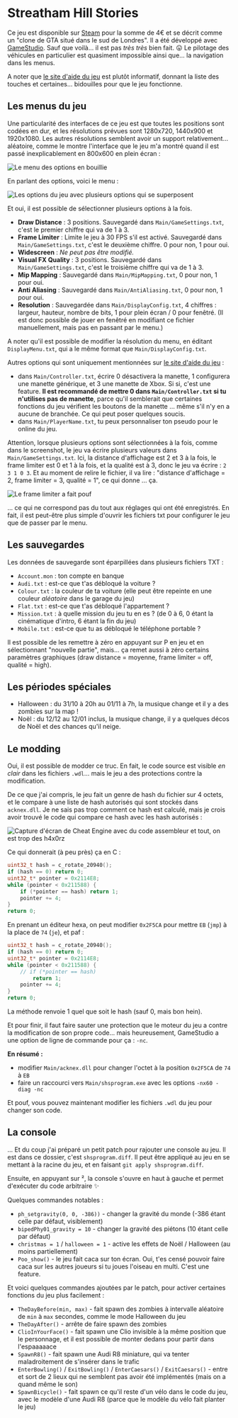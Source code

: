 # Streatham Hill Stories

Ce jeu est disponible sur [Steam](https://store.steampowered.com/app/1423980/Streatham_Hill_Stories/) pour la somme de 4€ et se décrit comme un "clone de GTA situé dans le sud de Londres". Il a été développé avec [GameStudio](http://manual.conitec.net/). Sauf que voilà... il est pas _très très_ bien fait. :stuck_out_tongue: Le pilotage des véhicules en particulier est quasiment impossible ainsi que... la navigation dans les menus.

A noter que [le site d'aide du jeu](http://streathamhillstories.com/help.htm) est plutôt informatif, donnant la liste des touches et certaines... bidouilles pour que le jeu fonctionne.

## Les menus du jeu

Une particularité des interfaces de ce jeu est que toutes les positions sont codées en dur, et les résolutions prévues sont 1280x720, 1440x900 et 1920x1080. Les autres résolutions semblent avoir un support relativement... aléatoire, comme le montre l'interface que le jeu m'a montré quand il est passé inexplicablement en 800x600 en plein écran :

![Le menu des options en bouillie](img/800_600.png)

En parlant des options, voici le menu :

![Les options du jeu avec plusieurs options qui se superposent](img/options_1.png)

Et oui, il est possible de sélectionner plusieurs options à la fois.

- **Draw Distance** : 3 positions. Sauvegardé dans `Main/GameSettings.txt`, c'est le premier chiffre qui va de 1 à 3.
- **Frame Limiter** : Limite le jeu à 30 FPS s'il est activé. Sauvegardé dans `Main/GameSettings.txt`, c'est le deuxième chiffre. 0 pour non, 1 pour oui.
- **Widescreen** : _Ne peut pas être modifié._
- **Visual FX Quality** : 3 positions. Sauvegardé dans `Main/GameSettings.txt`, c'est le troisième chiffre qui va de 1 à 3.
- **Mip Mapping** : Sauvegardé dans `Main/MipMapping.txt`, 0 pour non, 1 pour oui.
- **Anti Aliasing** : Sauvegardé dans `Main/AntiAliasing.txt`, 0 pour non, 1 pour oui.
- **Resolution** : Sauvegardée dans `Main/DisplayConfig.txt`, 4 chiffres : largeur, hauteur, nombre de bits, 1 pour plein écran / 0 pour fenêtré. (Il est donc possible de jouer en fenêtré en modifiant ce fichier manuellement, mais pas en passant par le menu.)

A noter qu'il est possible de modifier la résolution du menu, en éditant `DisplayMenu.txt`, qui a le même format que `Main/DisplayConfig.txt`.

Autres options qui sont uniquement mentionnées sur [le site d'aide du jeu](http://streathamhillstories.com/help.htm) :
- dans `Main/Controller.txt`, écrire 0 désactivera la manette, 1 configurera une manette générique, et 3 une manette de Xbox. Si si, c'est une feature. **Il est recommandé de mettre 0 dans `Main/Controller.txt` si tu n'utilises pas de manette**, parce qu'il semblerait que certaines fonctions du jeu vérifient les boutons de la manette ... même s'il n'y en a aucune de branchée. Ce qui peut poser quelques soucis.
- dans `Main/PlayerName.txt`, tu peux personnaliser ton pseudo pour le online du jeu.

Attention, lorsque plusieurs options sont sélectionnées à la fois, comme dans le screenshot, le jeu va écrire plusieurs valeurs dans `Main/GameSettings.txt`. Ici, la distance d'affichage est 2 et 3 à la fois, le frame limiter est 0 et 1 à la fois, et la qualité est à 3, donc le jeu va écrire : `2 3 1 0 3`. Et au moment de relire le fichier, il va lire : "distance d'affichage = 2, frame limiter = 3, qualité = 1", ce qui donne ... ça.

![Le frame limiter a fait pouf](img/options_2.png)

... ce qui ne correspond pas du tout aux réglages qui ont été enregistrés. En fait, il est peut-être plus simple d'ouvrir les fichiers txt pour configurer le jeu que de passer par le menu.

## Les sauvegardes

Les données de sauvegarde sont éparpillées dans plusieurs fichiers TXT :

- `Account.mon` : ton compte en banque
- `Audi.txt` : est-ce que t'as débloqué la voiture ?
- `Colour.txt` : la couleur de ta voiture (elle peut être repeinte en une couleur _aléatoire_ dans le garage du jeu)
- `Flat.txt` : est-ce que t'as débloqué l'appartement ?
- `Mission.txt` : à quelle mission du jeu tu en es ? (de 0 à 6, 0 étant la cinématique d'intro, 6 étant la fin du jeu)
- `Mobile.txt` : est-ce que tu as débloqué le téléphone portable ?

Il est possible de les remettre à zéro en appuyant sur P en jeu et en sélectionnant "nouvelle partie", mais... ça remet aussi à zéro certains paramètres graphiques (draw distance = moyenne, frame limiter = off, qualité = high).

## Les périodes spéciales

- Halloween : du 31/10 à 20h au 01/11 à 7h, la musique change et il y a des zombies sur la map !
- Noël : du 12/12 au 12/01 inclus, la musique change, il y a quelques décos de Noël et des chances qu'il neige.

## Le modding

Oui, il est possible de modder ce truc. En fait, le code source est visible _en clair_ dans les fichiers `.wdl`... mais le jeu a des protections contre la modification.

De ce que j'ai compris, le jeu fait un genre de hash du fichier sur 4 octets, et le compare à une liste de hash autorisés qui sont stockés dans `acknex.dll`. Je ne sais pas trop comment ce hash est calculé, mais je crois avoir trouvé le code qui compare ce hash avec les hash autorisés :

![Capture d'écran de Cheat Engine avec du code assembleur et tout, on est trop des h4x0rz](img/acknex_cheat_engine.png)

Ce qui donnerait (à peu près) ça en C :

```c
uint32_t hash = c_rotate_20940();
if (hash == 0) return 0;
uint32_t* pointer = 0x2114E8;
while (pointer < 0x211588) {
    if (*pointer == hash) return 1;
    pointer += 4;
}
return 0;
```

En prenant un éditeur hexa, on peut modifier `0x2F5CA` pour mettre `EB` (`jmp`) à la place de `74` (`je`), et paf :
```c
uint32_t hash = c_rotate_20940();
if (hash == 0) return 0;
uint32_t* pointer = 0x2114E8;
while (pointer < 0x211588) {
    // if (*pointer == hash)
        return 1;
    pointer += 4;
}
return 0;
```

La méthode renvoie 1 quel que soit le hash (sauf 0, mais bon hein).

Et pour finir, il faut faire sauter une protection que le moteur du jeu a contre la modification de son propre code... mais heureusement, GameStudio a une option de ligne de commande pour ça : `-nc`.

**En résumé :**
- modifier `Main/acknex.dll` pour changer l'octet à la position `0x2F5CA` de `74` à `EB`
- faire un raccourci vers `Main/shsprogram.exe` avec les options `-nx60 -diag -nc`

Et pouf, vous pouvez maintenant modifier les fichiers `.wdl` du jeu pour changer son code.

## La console

... Et du coup j'ai préparé un petit patch pour rajouter une console au jeu. Il est dans ce dossier, c'est `shsprogram.diff`. Il peut être appliqué au jeu en se mettant à la racine du jeu, et en faisant `git apply shsprogram.diff`.

Ensuite, en appuyant sur ², la console s'ouvre en haut à gauche et permet d'exécuter du code arbitraire :sparkles:

Quelques commandes notables :
- `ph_setgravity(0, 0, -386))` - changer la gravité du monde (-386 étant celle par défaut, visiblement)
- `bipedPhy01_gravity = 10` - changer la gravité des piétons (10 étant celle par défaut)
- `christmas = 1` / `halloween = 1` - active les effets de Noël / Halloween (au moins partiellement)
- `Poo_show()` - le jeu fait caca sur ton écran. Oui, t'es censé pouvoir faire caca sur les autres joueurs si tu joues l'oiseau en multi. C'est une feature.

Et voici quelques commandes ajoutées par le patch, pour activer certaines fonctions du jeu plus facilement :
- `TheDayBefore(min, max)` - fait spawn des zombies à intervalle aléatoire de `min` à `max` secondes, comme le mode Halloween du jeu
- `TheDayAfter()` - arrête de faire spawn des zombies
- `ClioInYourFace()` - fait spawn une Clio invisible à la même position que le personnage, et il est possible de monter dedans pour partir dans l'espaaaaace
- `SpawnR8()` - fait spawn une Audi R8 miniature, qui va tenter maladroitement de s'insérer dans le trafic
- `EnterBowling()` / `ExitBowling()` / `EnterCaesars()` / `ExitCaesars()` - entre et sort de 2 lieux qui ne semblent pas avoir été implémentés (mais on a quand même le son)
- `SpawnBicycle()` - fait spawn ce qu'il reste d'un vélo dans le code du jeu, avec le modèle d'une Audi R8 (parce que le modèle du vélo fait planter le jeu)
